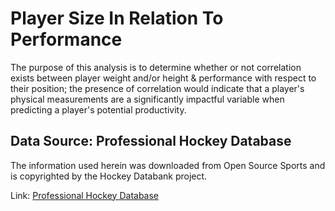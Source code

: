 
# Player Size In Relation To Performance
The purpose of this analysis is to determine whether or not correlation exists between player weight and/or height & performance with respect to their position; the presence of correlation would indicate that a player's physical measurements are a significantly impactful variable when predicting a player's potential productivity.

## Data Source: Professional Hockey Database
The information used herein was downloaded from Open Source Sports and is
copyrighted by the Hockey Databank project.

Link: [Professional Hockey Database](https://www.kaggle.com/datasets/open-source-sports/professional-hockey-database)

